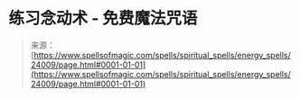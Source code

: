 <!--yml

分类：未分类

日期：2024-06-12 19:09:36

-->

# 练习念动术 - 免费魔法咒语

> 来源：[https://www.spellsofmagic.com/spells/spiritual_spells/energy_spells/24009/page.html#0001-01-01](https://www.spellsofmagic.com/spells/spiritual_spells/energy_spells/24009/page.html#0001-01-01)
